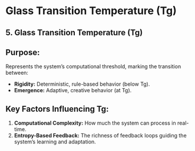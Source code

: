 # Glass Transition Temperature (Tg)

## 5. Glass Transition Temperature (Tg)

## Purpose:

Represents the system’s computational threshold, marking the transition between:

- **Rigidity:** Deterministic, rule-based behavior (below Tg).
- **Emergence:** Adaptive, creative behavior (at Tg).

## Key Factors Influencing Tg:

1.  **Computational Complexity:** How much the system can process in real-time.
2.  **Entropy-Based Feedback:** The richness of feedback loops guiding the system’s learning and adaptation.
